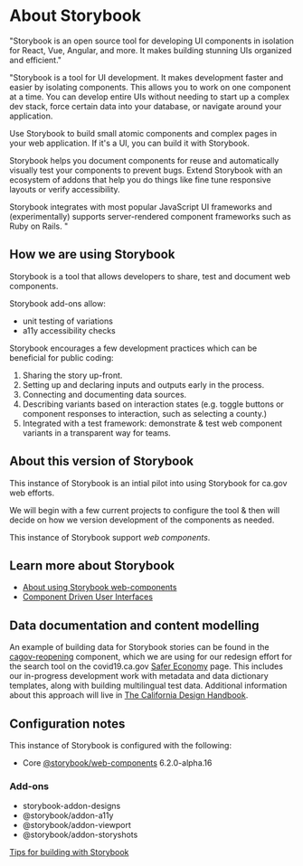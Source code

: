 # About Storybook
"Storybook is an open source tool for developing UI components in isolation for React, Vue, Angular, and more. It makes building stunning UIs organized and efficient."

"Storybook is a tool for UI development. It makes development faster and easier by isolating components. This allows you to work on one component at a time. You can develop entire UIs without needing to start up a complex dev stack, force certain data into your database, or navigate around your application.

Use Storybook to build small atomic components and complex pages in your web application. If it's a UI, you can build it with Storybook.

Storybook helps you document components for reuse and automatically visually test your components to prevent bugs. Extend Storybook with an ecosystem of addons that help you do things like fine tune responsive layouts or verify accessibility.

Storybook integrates with most popular JavaScript UI frameworks and (experimentally) supports server-rendered component frameworks such as Ruby on Rails.
"

## How we are using Storybook
Storybook is a tool that allows developers to share, test and document web components.

Storybook add-ons allow:

* unit testing of variations
* a11y accessibility checks

Storybook encourages a few development practices which can be beneficial for public coding:

1. Sharing the story up-front.
2. Setting up and declaring inputs and outputs early in the process.
3. Connecting and documenting data sources.
4. Describing variants based on interaction states (e.g. toggle buttons or component responses to interaction, such as selecting a county.)
5. Integrated with a test framework: demonstrate & test web component variants in a transparent way for teams.

## About this version of Storybook
This instance of Storybook is an intial pilot into using Storybook for ca.gov web efforts.

We will begin with a few current projects to configure the tool & then will decide on how we version development of the components as needed.

This instance of Storybook support _*web components*_.

## Learn more about Storybook

* [About using Storybook web-components](https://storybook.js.org/docs/web-components/get-started/introduction)
* [Component Driven User Interfaces](https://www.componentdriven.org/)

## Data documentation and content modelling
An example of building data for Storybook stories can be found in the [cagov-reopening](https://github.com/cagov/storybook-ca-gov/tree/main/stories/covid19-site/features/cagov-reopening) component, which we are using for our redesign effort for the search tool on the covid19.ca.gov [Safer Economy](https://covid19.ca.gov/safer-economy) page. This includes our in-progress development work with metadata and data dictionary templates, along with building multilingual test data. Additional information about this approach will live in [The California Design Handbook](https://cagov.github.io/covid19.ca.gov-site-handbook/).

## Configuration notes
This instance of Storybook is configured with the following:

* Core [@storybook/web-components](https://www.npmjs.com/package/@storybook/web-components) 6.2.0-alpha.16

### Add-ons

* storybook-addon-designs
* @storybook/addon-a11y
* @storybook/addon-viewport
* @storybook/addon-storyshots

[Tips for building with Storybook](TIPS.md)
